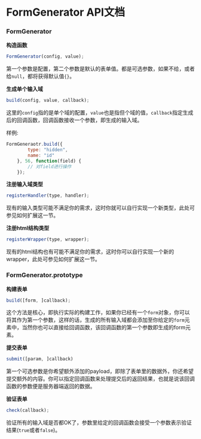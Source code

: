FormGenerator API文档
====================

### FormGenerator

**构造函数**

```javascript
FormGenerator(config, value);
```

第一个参数是配置，第二个参数是默认的表单值。都是可选参数，如果不给，或者给`null`，都将获得默认值`{}`。

**生成单个输入域**

```javascript
build(config, value, callback);
```

这里的`config`指的是单个域的配置，`value`也是指但个域的值，`callback`指定生成后的回调函数，回调函数接收一个参数，即生成的输入域。

样例:

```javascript
FormGeneraotr.build({
        type: "hidden",
        name: "id"
    }, 56, function(field) {
        // 对field进行操作
    });
```

**注册输入域类型**

```javascript
registerHandler(type, handler);
```

现有的输入类型可能不满足你的需求，这时你就可以自行实现一个新类型，此处可参见如何扩展这一节。

**注册html结构类型**

```javascript
registerWrapper(type, wrapper);
```

现有的html结构也有可能不满足你的需求，这时你可以自行实现一个新的wrapper，此处可参见如何扩展这一节。

### FormGenerator.prototype

**构建表单**

```javascript
build([form, ]callback);
```

这个方法是核心，即执行实际的构建工作，如果你已经有一个`form`对象，你可以将其作为第一个参数，这样的话，生成的所有输入域都会添加至你给定的`form`元素中，当然你也可以直接给回调函数，该回调函数的第一个参数即生成的form元素。

**提交表单**

```javascript
submit([param, ]callback)
```

第一个可选参数是你希望额外添加的payload，即除了表单里的数据外，你还希望提交额外的内容。你可以指定回调函数来处理提交后的返回结果，也就是说该回调函数的参数便是服务器端返回的数据。

**验证表单**

```javascript
check(callback);
```

验证所有的输入域是否都OK了，参数里给定的回调函数会接受一个参数表示验证结果(`true`或者`false`)。
